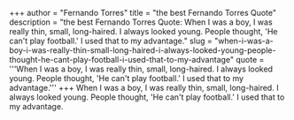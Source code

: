 +++
author = "Fernando Torres"
title = "the best Fernando Torres Quote"
description = "the best Fernando Torres Quote: When I was a boy, I was really thin, small, long-haired. I always looked young. People thought, 'He can't play football.' I used that to my advantage."
slug = "when-i-was-a-boy-i-was-really-thin-small-long-haired-i-always-looked-young-people-thought-he-cant-play-football-i-used-that-to-my-advantage"
quote = '''When I was a boy, I was really thin, small, long-haired. I always looked young. People thought, 'He can't play football.' I used that to my advantage.'''
+++
When I was a boy, I was really thin, small, long-haired. I always looked young. People thought, 'He can't play football.' I used that to my advantage.
